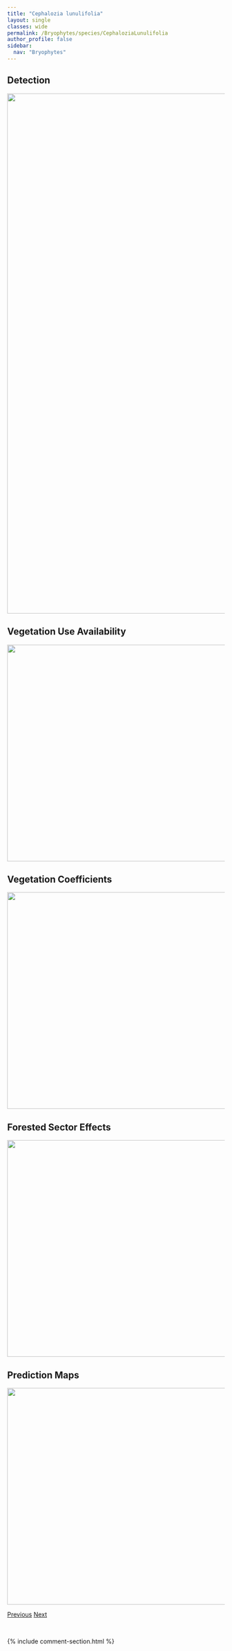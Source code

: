 ```yaml
---
title: "Cephalozia lunulifolia"
layout: single
classes: wide
permalink: /Bryophytes/species/CephaloziaLunulifolia
author_profile: false
sidebar:
  nav: "Bryophytes"
---
```


<h2>Detection</h2>

<a href="https://drive.google.com/uc?export=view&id=1KgRUeHB5hqTqrgNoDlmJ2sN_t-WpFe8j">
<img src="https://drive.google.com/uc?export=view&id=1KgRUeHB5hqTqrgNoDlmJ2sN_t-WpFe8j" height = "1200" width = "800">
</a>


<h2>Vegetation Use Availability</h2>

<a href="https://drive.google.com/uc?export=view&id=1cCS_erhJ0HLjHvqoG72UxHjRq8SGpokJ">
<img src="https://drive.google.com/uc?export=view&id=1cCS_erhJ0HLjHvqoG72UxHjRq8SGpokJ" height = "500" width = "1000">
</a>


<h2>Vegetation Coefficients</h2>

<a href="https://drive.google.com/uc?export=view&id=16hbzZNlI2oZrsaDHqnDK4L5UlMvRpqlz">
<img src="https://drive.google.com/uc?export=view&id=16hbzZNlI2oZrsaDHqnDK4L5UlMvRpqlz" height = "500" width = "1000">
</a>


<h2>Forested Sector Effects</h2>

<a href="https://drive.google.com/uc?export=view&id=1VVLK54uefmLcZwRCDwAdHWYioAlvDm1L">
<img src="https://drive.google.com/uc?export=view&id=1VVLK54uefmLcZwRCDwAdHWYioAlvDm1L" height = "500" width = "1000">
</a>


<h2>Prediction Maps</h2>

<a href="https://drive.google.com/uc?export=view&id=1c0_XoXjf19EkqtV5SG5M-VpV5Pf8Lo8g">
<img src="https://drive.google.com/uc?export=view&id=1c0_XoXjf19EkqtV5SG5M-VpV5Pf8Lo8g" height = "500" width = "1000">
</a>


<a href="/DevelopmentWebsite/Bryophytes/species/PolytrichumStrictum" class="pagination--pager" title="Polytrichum strictum">Previous</a> <a href="/DevelopmentWebsite/Bryophytes/species/SphagnumWarnstorfii" class="pagination--pager" title="Sphagnum warnstorfii">Next</a>

<p>&nbsp;</p>

{% include comment-section.html %}
